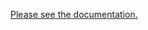 [Please see the documentation.](https://github.com/Spiderbuttons/SpecialPowerUtilities/blob/main/SpecialPowerUtilities/_DOCS.md)